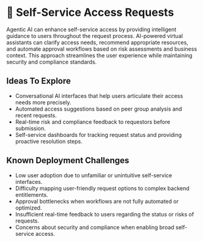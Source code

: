 # 🙋 Self-Service Access Requests

Agentic AI can enhance self-service access by providing intelligent guidance to users throughout the request process. AI-powered virtual assistants can clarify access needs, recommend appropriate resources, and automate approval workflows based on risk assessments and business context. This approach streamlines the user experience while maintaining security and compliance standards.

## Ideas To Explore

* Conversational AI interfaces that help users articulate their access needs more precisely.
* Automated access suggestions based on peer group analysis and recent requests.
* Real-time risk and compliance feedback to requestors before submission.
* Self-service dashboards for tracking request status and providing proactive resolution steps.

## Known Deployment Challenges

* Low user adoption due to unfamiliar or unintuitive self-service interfaces.
* Difficulty mapping user-friendly request options to complex backend entitlements.
* Approval bottlenecks when workflows are not fully automated or optimized.
* Insufficient real-time feedback to users regarding the status or risks of requests.
* Concerns about security and compliance when enabling broad self-service access.
